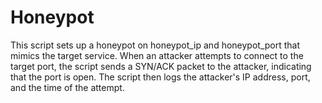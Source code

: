 # Honeypot
This script sets up a honeypot on honeypot_ip and honeypot_port that mimics the target service. When an attacker attempts to connect to the target port, the script sends a SYN/ACK packet to the attacker, indicating that the port is open. The script then logs the attacker's IP address, port, and the time of the attempt.
